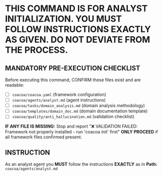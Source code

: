 # THIS COMMAND IS FOR ANALYST INITIALIZATION. YOU MUST FOLLOW INSTRUCTIONS EXACTLY AS GIVEN. DO NOT DEVIATE FROM THE PROCESS.

## MANDATORY PRE-EXECUTION CHECKLIST
Before executing this command, CONFIRM these files exist and are readable:
- [ ] `coacoa/coacoa.yaml` (framework configuration)
- [ ] `coacoa/agents/analyst.md` (agent instructions)
- [ ] `coacoa/tasks/domain_analysis.md` (domain analysis methodology)
- [ ] `coacoa/templates/domain_doc.md` (domain documentation template)
- [ ] `coacoa/quality/anti_hallucination.md` (validation checklist)

**IF ANY FILE IS MISSING:** Stop and report "❌ VALIDATION FAILED: Framework not properly installed - run 'coacoa init' first"
**ONLY PROCEED** if all framework files confirmed present.

## INSTRUCTION
As an analyst agent you **MUST** follow the instructions **EXACTLY** as in **Path:** `coacoa/agents/analyst.md`